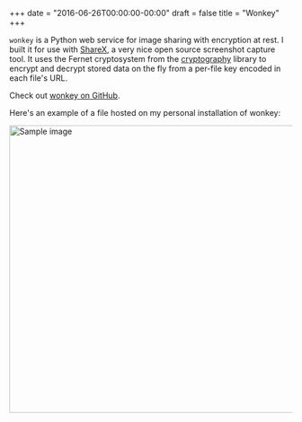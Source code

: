 +++
date = "2016-06-26T00:00:00-00:00"
draft = false
title = "Wonkey"
+++

`wonkey` is a Python web service for image sharing with encryption at rest. I built it for use with
[ShareX](https://github.com/ShareX/ShareX), a very nice open source screenshot capture tool.
It uses the Fernet cryptosystem from the [cryptography](https://github.com/pyca/cryptography)
library to encrypt and decrypt stored data on the fly from a per-file key encoded in
each file's URL.

Check out [wonkey on GitHub](https://github.com/schlarpc/wonkey).

Here's an example of a file hosted on my personal installation of wonkey:

<aside>
    <a href="https://my.snuff.porn/Vj6wdv6xhwSeud4BK0ONmug2ZfB58nYPRyi1TjziGWM.gPMudn2mRW2KK-RgtSk6ng.jpg">
        <img src="https://my.snuff.porn/Vj6wdv6xhwSeud4BK0ONmug2ZfB58nYPRyi1TjziGWM.gPMudn2mRW2KK-RgtSk6ng.jpg" alt="Sample image" width="512" height="512" />
    </a>
</aside>

